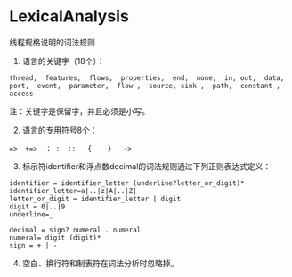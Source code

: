 # LexicalAnalysis
线程规格说明的词法规则
1. 语言的关键字（18个）：
```
thread,  features,  flows,  properties,  end,  none,  in, out,  data,  port,  event,  parameter,  flow ,  source, sink ,  path,  constant ,  access
```
注：关键字是保留字，并且必须是小写。

2. 语言的专用符号8个：
```
=>  +=>  ； :  ::   {    }   ->
```

3. 标示符identifier和浮点数decimal的词法规则通过下列正则表达式定义：
```
identifier = identifier_letter (underline?letter_or_digit)*
identifier_letter=a|..|z|A|..|Z|
letter_or_digit = identifier_letter | digit
digit = 0|..|9
underline=_
 
decimal = sign? numeral . numeral
numeral= digit (digit)*
sign = + | -
```
4. 空白、换行符和制表符在词法分析时忽略掉。
